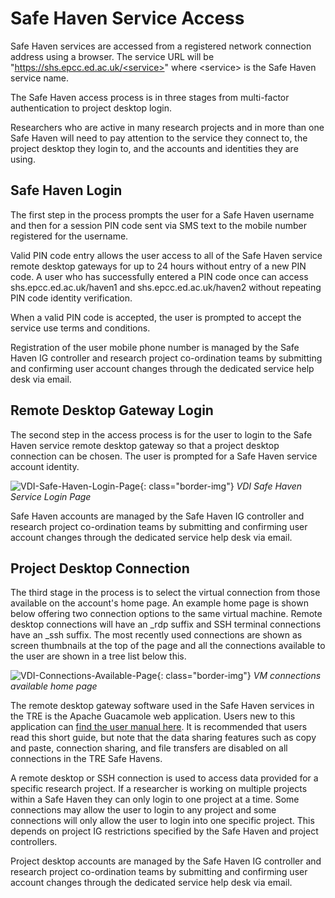 # Safe Haven Service Access

Safe Haven services are accessed from a registered network connection address using a browser. The service URL will be "[https://shs.epcc.ed.ac.uk/<service\>](https://shs.epcc.ed.ac.uk/<service\>)" where <service\> is the Safe Haven service name.

The Safe Haven access process is in three stages from multi-factor authentication to project desktop login.

Researchers who are active in many research projects and in more than one Safe Haven will need to pay attention to the service they connect to, the project desktop they login to, and the accounts and identities they are using.

## Safe Haven Login

The first step in the process prompts the user for a Safe Haven username and then for a session PIN code sent via SMS text to the mobile number registered for the username.

Valid PIN code entry allows the user access to all of the Safe Haven service remote desktop gateways for up to 24 hours without entry of a new PIN code. A user who has successfully entered a PIN code once can access shs.epcc.ed.ac.uk/haven1 and shs.epcc.ed.ac.uk/haven2 without repeating PIN code identity verification.

When a valid PIN code is accepted, the user is prompted to accept the service use terms and conditions.

Registration of the user mobile phone number is managed by the Safe Haven IG controller and research project co-ordination teams by submitting and confirming user account changes through the dedicated service help desk via email.

## Remote Desktop Gateway Login

The second step in the access process is for the user to login to the Safe Haven service remote desktop gateway so that a project desktop connection can be chosen. The user is prompted for a Safe Haven service account identity.

   ![VDI-Safe-Haven-Login-Page](/eidf-docs/images/access/UoE-Data-Safe-Haven-VDI-Login.png){: class="border-img"}
   *VDI Safe Haven Service Login Page*

Safe Haven accounts are managed by the Safe Haven IG controller and research project co-ordination teams by submitting and confirming user account changes through the dedicated service help desk via email.

## Project Desktop Connection

The third stage in the process is to select the virtual connection from those available on the account's home page. An example home page is shown below offering two connection options to the same virtual machine. Remote desktop connections will have an \_rdp suffix and SSH terminal connections have an \_ssh suffix. The most recently used connections are shown as screen thumbnails at the top of the page and all the connections available to the user are shown in a tree list below this.

   ![VDI-Connections-Available-Page](/eidf-docs/images/access/vdi-home-screen.png){: class="border-img"}
   *VM connections available home page*

The remote desktop gateway software used in the Safe Haven services in the TRE is the Apache Guacamole web application. Users new to this application can [find the user manual here](https://guacamole.apache.org/doc/gug/using-guacamole.html). It is recommended that users read this short guide, but note that the data sharing features such as copy and paste, connection sharing, and file transfers are disabled on all connections in the TRE Safe Havens.

A remote desktop or SSH connection is used to access data provided for a specific research project. If a researcher is working on multiple projects within a Safe Haven they can only login to one project at a time. Some connections may allow the user to login to any project and some connections will only allow the user to login into one specific project. This depends on project IG restrictions specified by the Safe Haven and project controllers.

Project desktop accounts are managed by the Safe Haven IG controller and research project co-ordination teams by submitting and confirming user account changes through the dedicated service help desk via email.
